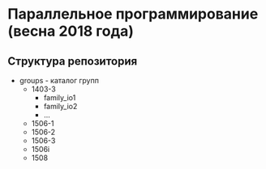 # Параллельное программирование (весна 2018 года)

## Структура репозитория
- groups - каталог групп
  - 1403-3
    - family_io1
    - family_io2
    - ...
  - 1506-1
  - 1506-2
  - 1506-3
  - 1506i
  - 1508
